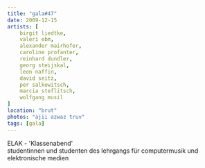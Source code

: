 ```yaml
---
title: "gala#47"
date: 2009-12-15
artists: [
    birgit liedtke,
    valeri ebm,
    alexander mairhofer,
    caroline profanter,
    reinhard dundler,
    georg steijskal,
    leon naffin,
    david seitz,
    per salkowitsch,
    marcia steflitsch,
    wolfgang musil
]
location: "brut"
photos: "ajii azwaz truv"
tags: [gala]
---
```

ELAK - 'Klassenabend'	 
studentinnen und studenten des lehrgangs für computermusik
und elektronische medien
